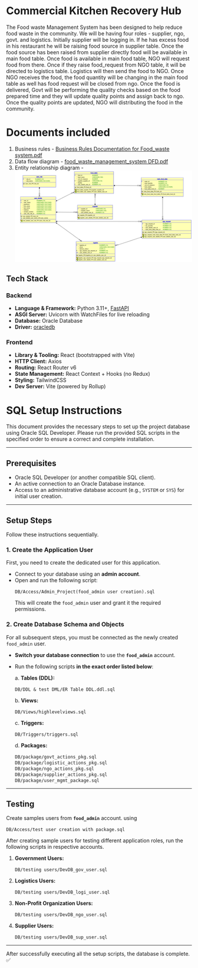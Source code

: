 # Commercial Kitchen Recovery Hub

The Food waste Management System has been designed to help reduce food waste in the community. We will be having four roles - supplier, ngo, govt. and logistics. Initially supplier will be logging in. If he has excess food in his restaurant he will be raising food source in supplier table. Once the food source has been raised from supplier directly food will be available in main food table. Once food is available in main food table, NGO will request food from there. Once if they raise food_request from NGO table, it will be directed to logistics table. Logistics will then send the food to NGO. Once NGO receives the food, the food quantity will be changing in the main food table as well has food request will be closed from ngo. Once the food is delivered, Govt will be performing the quality checks based on the food prepared time and they will update quality points and assign back to ngo. Once the quality points are updated, NGO will distributing the food in the community.

# Documents included
1. Business rules - [Business Rules Documentation for Food_waste system.pdf](https://github.com/jayanthmani8045/Food-Conservation-Portal/blob/main/DB/Business%20Rules%20Documentation%20for%20Food_waste%20system.pdf)
2. Data flow diagram - [food_waste_management_system DFD.pdf](https://github.com/jayanthmani8045/Food-Conservation-Portal/blob/main/DB/food_waste_management_system%20DFD.pdf)
4. Entity relationship diagram -
![Relational Diagram](https://github.com/jayanthmani8045/Food-Conservation-Portal/blob/main/DB/ER%20Diagram/Relational_ER.png)


## Tech Stack

### Backend

* **Language & Framework:** Python 3.11+, [FastAPI](https://fastapi.tiangolo.com/)
* **ASGI Server:** Uvicorn with WatchFiles for live reloading
* **Database:** Oracle Database
* **Driver:** [oracledb](https://oracle.github.io/python-oracledb/)


### Frontend

* **Library & Tooling:** React (bootstrapped with Vite)
* **HTTP Client:** Axios
* **Routing:** React Router v6
* **State Management:** React Context + Hooks (no Redux)
* **Styling:** TailwindCSS
* **Dev Server:** Vite (powered by Rollup)


# SQL Setup Instructions

This document provides the necessary steps to set up the project database using Oracle SQL Developer. Please run the provided SQL scripts in the specified order to ensure a correct and complete installation.

-----

## Prerequisites

  * Oracle SQL Developer (or another compatible SQL client).
  * An active connection to an Oracle Database instance.
  * Access to an administrative database account (e.g., `SYSTEM` or `SYS`) for initial user creation.

-----

## Setup Steps

Follow these instructions sequentially.

### 1\. Create the Application User

First, you need to create the dedicated user for this application.

  * Connect to your database using an **admin account**.
  * Open and run the following script:
    ```
    DB/Access/Admin_Project(food_admin user creation).sql
    ```
    This will create the `food_admin` user and grant it the required permissions.

### 2\. Create Database Schema and Objects

For all subsequent steps, you must be connected as the newly created `food_admin` user.

  * **Switch your database connection** to use the **`food_admin`** account.

  * Run the following scripts **in the exact order listed below**:

    a. **Tables (DDL):**

    ```
    DB/DDL & test DML/ER Table DDL.ddl.sql
    ```

    b. **Views:**

    ```
    DB/Views/highlevelviews.sql
    ```

    c. **Triggers:**

    ```
    DB/Triggers/triggers.sql
    ```

    d. **Packages:**

    ```
    DB/package/govt_actions_pkg.sql
    DB/package/logistic_actions_pkg.sql
    DB/package/ngo_actions_pkg.sql
    DB/package/supplier_actions_pkg.sql
    DB/package/user_mgmt_package.sql
    ```

-----

## Testing

Create samples users from **`food_admin`** account. using 

```
DB/Access/test user creation with package.sql
```

After creating sample users for testing different application roles, run the following scripts in respective accounts.

1.  **Government Users:**

    ```
    DB/testing users/DevDB_gov_user.sql
    ```

2.  **Logistics Users:**

    ```
    DB/testing users/DevDB_logi_user.sql
    ```

3.  **Non-Profit Organization Users:**

    ```
    DB/testing users/DevDB_ngo_user.sql
    ```

4.  **Supplier Users:**

    ```
    DB/testing users/DevDB_sup_user.sql
    ```

-----

After successfully executing all the setup scripts, the database is complete. ✅
